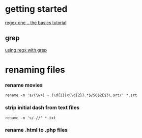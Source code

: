 # getting started

[regex one .. the basics tutorial](https://regexone.com/)

## grep
[using regx with grep](https://www.digitalocean.com/community/tutorials/using-grep-regular-expressions-to-search-for-text-patterns-in-linux)


# renaming files

### rename movies

`rename -n 's/(\w+) - (\d{1})x(\d{2}).*$/S0$2E$3\.srt/' *.srt `

### strip initial dash from text files
`rename -n 's/-//' *.txt`

### rename .html to .php files
